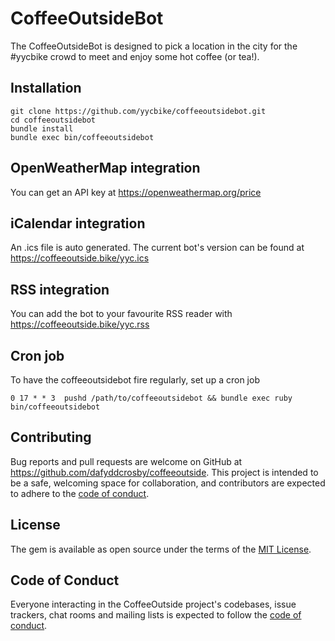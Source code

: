 # CoffeeOutsideBot

The CoffeeOutsideBot is designed to pick a location in the city
for the #yycbike crowd to meet and enjoy some hot coffee (or tea!).

## Installation

```
git clone https://github.com/yycbike/coffeeoutsidebot.git
cd coffeeoutsidebot
bundle install
bundle exec bin/coffeeoutsidebot
```

## OpenWeatherMap integration
You can get an API key at https://openweathermap.org/price

## iCalendar integration
An .ics file is auto generated. The current bot's version can be found at
https://coffeeoutside.bike/yyc.ics

## RSS integration
You can add the bot to your favourite RSS reader with
https://coffeeoutside.bike/yyc.rss

## Cron job
To have the coffeeoutsidebot fire regularly, set up a cron job

```
0 17 * * 3  pushd /path/to/coffeeoutsidebot && bundle exec ruby bin/coffeeoutsidebot
```

## Contributing

Bug reports and pull requests are welcome on GitHub at
https://github.com/dafyddcrosby/coffeeoutside. This project is intended to be
a safe, welcoming space for collaboration, and contributors are expected to
adhere to the [code of
conduct](https://github.com/yycbike/coffeeoutside/blob/main/CODE_OF_CONDUCT.md).


## License

The gem is available as open source under the terms of the [MIT License](https://opensource.org/licenses/MIT).

## Code of Conduct

Everyone interacting in the CoffeeOutside project's codebases, issue trackers,
chat rooms and mailing lists is expected to follow the [code of
conduct](https://github.com/yycbike/coffeeoutside/blob/main/CODE_OF_CONDUCT.md).
